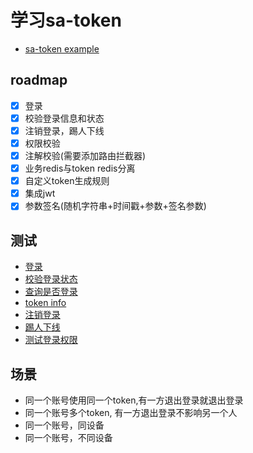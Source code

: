 # 学习sa-token
- [sa-token example](https://sa-token.cc/doc.html#/start/example)

## roadmap
- [x] 登录
- [x] 校验登录信息和状态
- [x] 注销登录，踢人下线
- [x] 权限校验
- [x] 注解校验(需要添加路由拦截器)
- [x] 业务redis与token redis分离
- [x] 自定义token生成规则
- [x] 集成jwt
- [x] 参数签名(随机字符串+时间戳+参数+签名参数)

## 测试
- [登录](http://localhost:8999/learn_satoken/user/login?username=zz123&password=123456)
- [校验登录状态](http://localhost:8999/learn_satoken/user/checkLogin)
- [查询是否登录](http://localhost:8999/learn_satoken/user/isLogin)
- [token info](http://localhost:8999/learn_satoken/user/tokenInfo)
- [注销登录](http://localhost:8999/learn_satoken/user/logout?userId=10001)
- [踢人下线](http://localhost:8999/learn_satoken/user/kikout?userId=10001)
- [测试登录权限](http://localhost:8999/learn_satoken/search/t1)


## 场景
- 同一个账号使用同一个token,有一方退出登录就退出登录
- 同一个账号多个token, 有一方退出登录不影响另一个人
- 同一个账号，同设备
- 同一个账号，不同设备